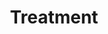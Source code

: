 ---
title: "Treatment"
weight: 10
description: >
  Treat the disease with vaccines and antivirals
---